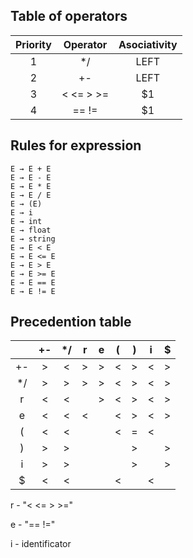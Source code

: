 ## Table of operators

| Priority      | Operator      | Asociativity |
| :-----------: |:-------------:| :-----------:|
| 1             | */            | LEFT         |
| 2             | +-            | LEFT         |
| 3             | < <= > >=     |    $1        |
| 4             | == !=         |    $1        |

## Rules for expression
```
E → E + E  
E → E - E  
E → E * E  
E → E / E  
E → (E)  
E → i  
E → int  
E → float  
E → string  
E → E < E  
E → E <= E  
E → E > E  
E → E >= E  
E → E == E  
E → E != E  
```
## Precedention table

|    | +- | */ | r | e | ( | ) | i | $ |
|:--:|:--:|:--:|:-:|:-:|:-:|:-:|:-:|:-:|
| +- | >  | <  | > | > | < | > | < | > |
| */ | >  | >  | > | > | < | > | < | > |
| r  | <  | <  |   | > | < | > | < | > |
| e  | <  | <  | < |   | < | > | < | > |
| (  | <  | <  |   |   | < | = | < |   |
| )  | >  | >  |   |   |   | > |   | > |
| i  | >  | >  |   |   |   | > |   | > |
| $  | <  | <  |   |   | < |   | < |   |

r - "< <= > >="

e - "== !="

i - identificator
